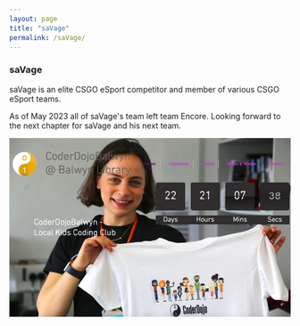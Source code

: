 ```yaml
---
layout: page
title: "saVage"
permalink: /saVage/
---
```



###   saVage

saVage is an elite CSGO eSport competitor and member of various CSGO eSport teams.

As of May 2023 all of saVage's team left team Encore.  Looking forward to the next chapter for saVage and his next team.
  

![CoderDojoBalwynWebsite](/assets/CoderDojoBalwynWebsiteImage.jpg)